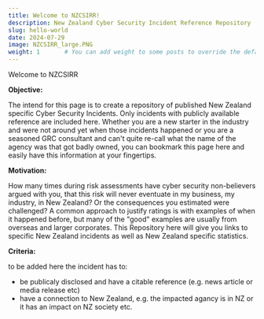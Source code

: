 ```yaml
---
title: Welcome to NZCSIRR!
description: New Zealand Cyber Security Incident Reference Repository
slug: hello-world
date: 2024-07-29
image: NZCSIRR_large.PNG
weight: 1       # You can add weight to some posts to override the default sorting (date descending)
---
```


Welcome to NZCSIRR 

**Objective:**

The intend for this page is to create a repository of published New Zealand specific Cyber Security Incidents. Only incidents with publicly available reference are included here.
Whether you are a new starter in the industry and were not around yet when those incidents happened or you are a seasoned GRC consultant and can't quite re-call what the name of the agency was that got badly owned, you can bookmark this page here and easily have this information at your fingertips.

**Motivation:**

How many times during risk assessments have cyber security non-believers argued with you, that this risk will never eventuate in my business, my industry, in New Zealand? 
Or the consequences you estimated were challenged?  A common approach to justify ratings is with examples of when it happened before, but many of the "good" examples are usually from overseas and larger corporates.
This Repository here will give you links to specific New Zealand incidents as well as New Zealand specific statistics. 

**Criteria:**

to be added here the incident has to:
* be publicaly disclosed and have a citable reference (e.g. news article or media release etc)
* have a connection to New Zealand, e.g. the impacted agancy is in NZ or it has an impact on NZ society etc.
